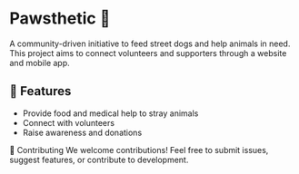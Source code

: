 # Pawsthetic 🐾  
A community-driven initiative to feed street dogs and help animals in need. This project aims to connect volunteers and supporters through a website and mobile app.  

## 🌟 Features  
- Provide food and medical help to stray animals  
- Connect with volunteers  
- Raise awareness and donations  

🤝 Contributing
We welcome contributions! Feel free to submit issues, suggest features, or contribute to development.
